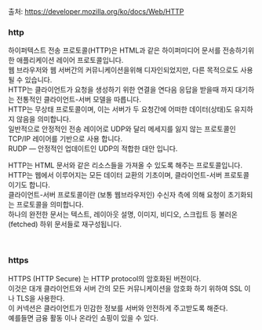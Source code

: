 출처: https://developer.mozilla.org/ko/docs/Web/HTTP
<br />

### http

하이퍼텍스트 전송 프로토콜(HTTP)은 HTML과 같은 하이퍼미디어 문서를 전송하기위한 애플리케이션 레이어 프로토콜입니다.
<br />
웹 브라우저와 웹 서버간의 커뮤니케이션을위해 디자인되었지만, 다른 목적으로도 사용될 수 있습니다.
<br />
HTTP는 클라이언트가 요청을 생성하기 위한 연결을 연다음 응답을 받을때 까지 대기하는 전통적인 클라이언트-서버 모델을 따릅니다.
<br />
HTTP는 무상태 프로토콜이며, 이는 서버가 두 요청간에 어떠한 데이터(상태)도 유지하지 않음을 의미합니다.
<br />
일반적으로 안정적인 전송 레이어로 UDP와 달리 메세지를 잃지 않는 프로토콜인 TCP/IP 레이어를 기반으로 사용 합니다.
<br />
RUDP — 안정적인 업데이트인 UDP의 적합한 대안 입니다.
<br />

HTTP는 HTML 문서와 같은 리소스들을 가져올 수 있도록 해주는 프로토콜입니다.
<br />
HTTP는 웹에서 이루어지는 모든 데이터 교환의 기초이며, 클라이언트-서버 프로토콜이기도 합니다.
<br />
클라이언트-서버 프로토콜이란 (보통 웹브라우저인) 수신자 측에 의해 요청이 초기화되는 프로토콜을 의미합니다.
<br />
하나의 완전한 문서는 텍스트, 레이아웃 설명, 이미지, 비디오, 스크립트 등 불러온(fetched) 하위 문서들로 재구성됩니다.

<br />

### https

HTTPS (HTTP Secure) 는 HTTP protocol의 암호화된 버전이다.
<br />
이것은 대개 클라이언트와 서버 간의 모든 커뮤니케이션을 암호화 하기 위하여 SSL 이나 TLS을 사용한다.
<br />
이 커넥션은 클라이언트가 민감한 정보를 서버와 안전하게 주고받도록 해준다.
<br />
예를들면 금융 활동 이나 온라인 쇼핑이 있을 수 있다.
